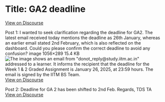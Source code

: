 # Title: GA2 deadline
[View on Discourse](https://discourse.onlinedegree.iitm.ac.in/t/ga2-deadline/165142)

Post 1: I wanted to seek clarification regarding the deadline for GA2. The latest email received today mentions the deadline as 26th January, whereas an earlier email stated 2nd February, which is also reflected on the dashboard. Could you please confirm the correct deadline to avoid any confusion? image 1056×289 15.4 KB
![The image shows an email from "donot_reply@study.iitm.ac.in" addressed to a learner. It informs the recipient that the deadline for the Week 1 & 2 Graded Assignment is January 26, 2025, at 23:59 hours. The email is signed by the IITM BS Team.](https://europe1.discourse-cdn.com/flex013/uploads/iitm/optimized/3X/f/6/f678f69ef208b0d9fed9278ebefe295284766035_2_690x188.png)
[View on Discourse](https://discourse.onlinedegree.iitm.ac.in/t/ga2-deadline/165142/1)


Post 2: Deadline for GA 2 has been shifted to 2nd Feb. Regards, TDS TA
[View on Discourse](https://discourse.onlinedegree.iitm.ac.in/t/ga2-deadline/165142/2)


